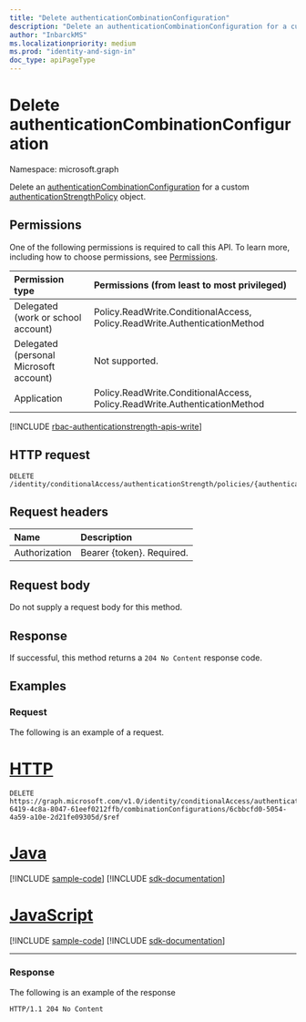 ```yaml
---
title: "Delete authenticationCombinationConfiguration"
description: "Delete an authenticationCombinationConfiguration for a custom authenticationStrengthPolicy object."
author: "InbarckMS"
ms.localizationpriority: medium
ms.prod: "identity-and-sign-in"
doc_type: apiPageType
---
```


# Delete authenticationCombinationConfiguration
Namespace: microsoft.graph

Delete an [authenticationCombinationConfiguration](../resources/authenticationcombinationconfiguration.md)  for a custom [authenticationStrengthPolicy](../resources/authenticationstrengthpolicy.md) object.

## Permissions
One of the following permissions is required to call this API. To learn more, including how to choose permissions, see [Permissions](/graph/permissions-reference).

|Permission type|Permissions (from least to most privileged)|
|:---|:---|
|Delegated (work or school account)|Policy.ReadWrite.ConditionalAccess, Policy.ReadWrite.AuthenticationMethod|
|Delegated (personal Microsoft account)|Not supported.|
|Application|Policy.ReadWrite.ConditionalAccess, Policy.ReadWrite.AuthenticationMethod|

[!INCLUDE [rbac-authenticationstrength-apis-write](../includes/rbac-for-apis/rbac-authenticationstrength-apis-write.md)]

## HTTP request

<!-- {
  "blockType": "ignored"
}
-->
``` http
DELETE /identity/conditionalAccess/authenticationStrength/policies/{authenticationStrengthPolicyId}/combinationConfigurations/{authenticationCombinationConfigurationId}/$ref
```

## Request headers
|Name|Description|
|:---|:---|
|Authorization|Bearer {token}. Required.|

## Request body
Do not supply a request body for this method.

## Response

If successful, this method returns a `204 No Content` response code.

## Examples

### Request
The following is an example of a request.

# [HTTP](#tab/http)
<!-- {
  "blockType": "request",
  "name": "delete_authenticationcombinationconfiguration"
}
-->
``` http
DELETE https://graph.microsoft.com/v1.0/identity/conditionalAccess/authenticationStrength/policies/0e371351-6419-4c8a-8047-61eef0212ffb/combinationConfigurations/6cbbcfd0-5054-4a59-a10e-2d21fe09305d/$ref
```

# [Java](#tab/java)
[!INCLUDE [sample-code](../includes/snippets/java/delete-authenticationcombinationconfiguration-java-snippets.md)]
[!INCLUDE [sdk-documentation](../includes/snippets/snippets-sdk-documentation-link.md)]

# [JavaScript](#tab/javascript)
[!INCLUDE [sample-code](../includes/snippets/javascript/delete-authenticationcombinationconfiguration-javascript-snippets.md)]
[!INCLUDE [sdk-documentation](../includes/snippets/snippets-sdk-documentation-link.md)]

---

### Response
The following is an example of the response
<!-- {
  "blockType": "response",
  "truncated": true
}
-->
``` http
HTTP/1.1 204 No Content
```

